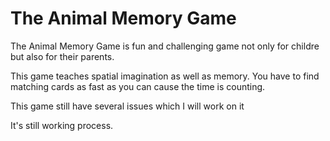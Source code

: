 # The Animal Memory Game

The Animal Memory Game is fun and challenging game not only for childre but also for their parents.

This game teaches spatial imagination as well as memory. You have to find matching cards as fast as you can cause the time is counting.

This game still have several issues which I will work on it

It's still working process.

